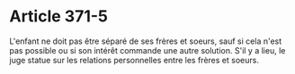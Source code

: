 # Article 371-5

L'enfant ne doit pas être séparé de ses frères et soeurs, sauf si cela n'est pas possible ou si son intérêt commande une autre solution. S'il y a lieu, le juge statue sur les relations personnelles entre les frères et soeurs.